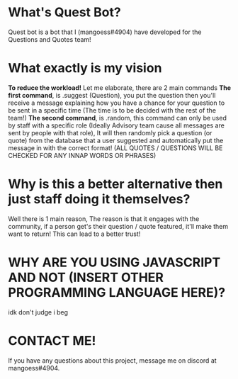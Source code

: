 # What's Quest Bot?
Quest bot is a bot that I (mangoess#4904) have developed for the Questions and Quotes team!

# What exactly is my vision
**To reduce the workload!**
Let me elaborate, there are 2 main commands
**The first command**, is .suggest (Question), you put the question then you'll receive a message explaining how you have a chance for your question to be sent in a specific time (The time is to be decided with the rest of the team!)
**The second command**, is .random, this command can only be used by staff with a specific role (Ideally Advisory team cause all messages are sent by people with that role), It will then randomly pick a question (or quote) from the database that a user suggested and automatically put the message in with the correct format!
(ALL QUOTES / QUESTIONS WILL BE CHECKED FOR ANY INNAP WORDS OR PHRASES)

# Why is this a better alternative then just staff doing it themselves?
Well there is 1 main reason, The reason is that it engages with the community, if a person get's their question / quote featured, it'll make them want to return! This can lead to a better trust!

# WHY ARE YOU USING JAVASCRIPT AND NOT (INSERT OTHER PROGRAMMING LANGUAGE HERE)?
idk don't judge i beg

# CONTACT ME!
If you have any questions about this project, message me on discord at mangoess#4904.
